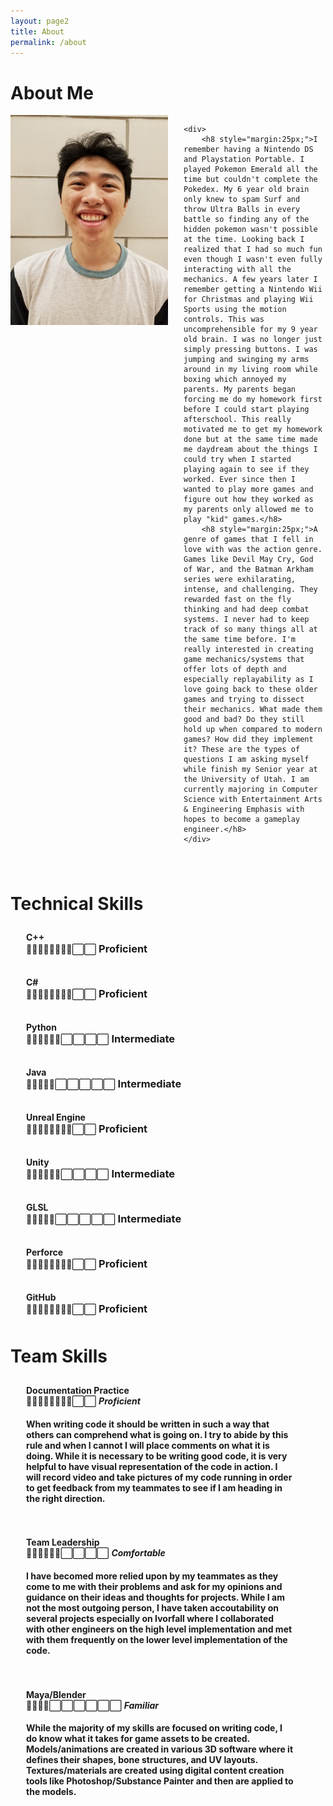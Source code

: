 ```yaml
---
layout: page2
title: About
permalink: /about
---
```


# About Me

<div style="overflow: hidden; padding-bottom:25px;">
    <img src="/assets/img/WilliamNguyen.jpg" style="float: left; max-width:50%; padding-right: 25px;">

    <div>
        <h8 style="margin:25px;">I remember having a Nintendo DS and Playstation Portable. I played Pokemon Emerald all the time but couldn't complete the Pokedex. My 6 year old brain only knew to spam Surf and throw Ultra Balls in every battle so finding any of the hidden pokemon wasn't possible at the time. Looking back I realized that I had so much fun even though I wasn't even fully interacting with all the mechanics. A few years later I remember getting a Nintendo Wii for Christmas and playing Wii Sports using the motion controls. This was uncomprehensible for my 9 year old brain. I was no longer just simply pressing buttons. I was jumping and swinging my arms around in my living room while boxing which annoyed my parents. My parents began forcing me do my homework first before I could start playing afterschool. This really motivated me to get my homework done but at the same time made me daydream about the things I could try when I started playing again to see if they worked. Ever since then I wanted to play more games and figure out how they worked as my parents only allowed me to play "kid" games.</h8>
        <h8 style="margin:25px;">A genre of games that I fell in love with was the action genre. Games like Devil May Cry, God of War, and the Batman Arkham series were exhilarating, intense, and challenging. They rewarded fast on the fly thinking and had deep combat systems. I never had to keep track of so many things all at the same time before. I'm really interested in creating game mechanics/systems that offer lots of depth and especially replayability as I love going back to these older games and trying to dissect their mechanics. What made them good and bad? Do they still hold up when compared to modern games? How did they implement it? These are the types of questions I am asking myself while finish my Senior year at the University of Utah. I am currently majoring in Computer Science with Entertainment Arts & Engineering Emphasis with hopes to become a gameplay engineer.</h8>
    </div>
</div>

<div>
    <h1>Technical Skills</h1>
    <div style="margin: 15px; padding: 10px;">
        <h4 style="display: inline; padding-right:25px;">C++</h4>
        <div style="display: inherit">
            <p style="display: inline">🔳🔳🔳🔳🔳🔳🔳🔳⬜️⬜️</p>
            <h3 style="display: inline">Proficient</h3>
        </div>
    </div>
    <div style="margin: 15px; padding: 10px;">
        <h4 style="display: inline; padding-right:25px;">C#</h4>
        <div style="display: inherit">
            <p style="display: inline">🔳🔳🔳🔳🔳🔳🔳🔳⬜️⬜️</p>
            <h3 style="display: inline">Proficient</h3>
        </div>
    </div>
    <div style="margin: 15px; padding: 10px;">
        <h4 style="display: inline; padding-right:25px;">Python</h4>
        <div style="display: inherit">
            <p style="display: inline">🔳🔳🔳🔳🔳🔳⬜️⬜️⬜️⬜️</p>
            <h3 style="display: inline">Intermediate</h3>
        </div>
    </div>
    <div style="margin: 15px; padding: 10px;">
        <h4 style="display: inline; padding-right:25px;">Java</h4>
        <div style="display: inherit">
            <p style="display: inline">🔳🔳🔳🔳🔳⬜️⬜️⬜️⬜️⬜️</p>
            <h3 style="display: inline">Intermediate</h3>
        </div>
    </div>
    <div style="margin: 15px; padding: 10px;">
        <h4 style="display: inline; padding-right:25px;">Unreal Engine</h4>
        <div style="display: inherit">
            <p style="display: inline">🔳🔳🔳🔳🔳🔳🔳🔳⬜️⬜️</p>
            <h3 style="display: inline">Proficient</h3>
        </div>
    </div>
    <div style="margin: 15px; padding: 10px;">
        <h4 style="display: inline; padding-right:25px;">Unity</h4>
        <div style="display: inherit">
            <p style="display: inline">🔳🔳🔳🔳🔳🔳⬜️⬜️⬜️⬜️</p>
            <h3 style="display: inline">Intermediate</h3>
        </div>
    </div>
    <div style="margin: 15px; padding: 10px;">
        <h4 style="display: inline; padding-right:25px;">GLSL</h4>
        <div style="display: inherit">
            <p style="display: inline">🔳🔳🔳🔳🔳⬜️⬜️⬜️⬜️⬜️</p>
            <h3 style="display: inline">Intermediate</h3>
        </div>
    </div>
    <div style="margin: 15px; padding: 10px;">
        <h4 style="display: inline; padding-right:25px;">Perforce</h4>
        <div style="display: inherit">
            <p style="display: inline">🔳🔳🔳🔳🔳🔳🔳🔳⬜️⬜️</p>
            <h3 style="display: inline">Proficient</h3>
        </div>
    </div>
    <div style="margin: 15px; padding: 10px;">
        <h4 style="display: inline; padding-right:25px;">GitHub</h4>
        <div style="display: inherit">
            <p style="display: inline">🔳🔳🔳🔳🔳🔳🔳🔳⬜️⬜️</p>
            <h3 style="display: inline">Proficient</h3>
        </div>
    </div>
</div>

<div>
    <h1>Team Skills</h1>
    <div style="margin: 15px; padding: 10px;">
        <h4 style="display: inline; padding-right:25px;">Documentation Practice</h4>
        <div style="display: inherit">
            <p style="display: inline">🔳🔳🔳🔳🔳🔳🔳🔳⬜️⬜️</p>
            <h5 style="display: inline">Proficient</h5>
        </div>
        <h4 style="display: block; padding-right:25px;">When writing code it should be written in such a way that others can comprehend what is going on. I try to abide by this rule and when I cannot I will place comments on what it is doing. While it is necessary to be writing good code, it is very helpful to have visual representation of the code in action. I will record video and take pictures of my code running in order to get feedback from my teammates to see if I am heading in the right direction.</h4>
    </div>
    <div style="margin: 15px; padding: 10px;">
        <h4 style="display: inline; padding-right:25px;">Team Leadership</h4>
        <div style="display: inherit">
            <p style="display: inline">🔳🔳🔳🔳🔳🔳⬜️⬜️⬜️⬜️</p>
            <h5 style="display: inline">Comfortable</h5>
        </div>
        <h4 style="display: block; padding-right:25px;">I have becomed more relied upon by my teammates as they come to me with their problems and ask for my opinions and guidance on their ideas and thoughts for projects. While I am not the most outgoing person, I have taken accoutability on several projects especially on Ivorfall where I collaborated with other engineers on the high level implementation and met with them frequently on the lower level implementation of the code. </h4>
    </div>
    <div style="margin: 15px; padding: 10px;">
        <h4 style="display: inline; padding-right:25px;">Maya/Blender</h4>
        <div style="display: inherit">
            <p style="display: inline">🔳🔳🔳🔳⬜️⬜️⬜️⬜️⬜️⬜️</p>
            <h5 style="display: inline">Familiar</h5>
        </div>
        <h4 style="display: block; padding-right:25px;">While the majority of my skills are focused on writing code, I do know what it takes for game assets to be created. Models/animations are created in various 3D software where it defines their shapes, bone structures, and UV layouts. Textures/materials are created using digital content creation tools like Photoshop/Substance Painter and then are applied to the models.</h4>
    </div>
</div>